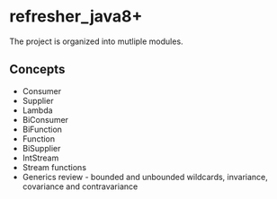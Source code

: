 # refresher_java8+

The project is organized into mutliple modules.

## Concepts

- Consumer
- Supplier
- Lambda
- BiConsumer
- BiFunction
- Function
- BiSupplier
- IntStream
- Stream functions
- Generics review - bounded and unbounded wildcards, invariance, covariance and contravariance

